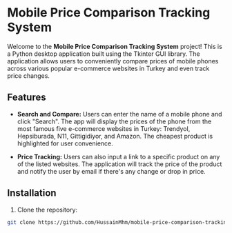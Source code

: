 # Mobile Price Comparison Tracking System

Welcome to the **Mobile Price Comparison Tracking System** project! This is a Python desktop application built using the Tkinter GUI library. The application allows users to conveniently compare prices of mobile phones across various popular e-commerce websites in Turkey and even track price changes.

## Features

- **Search and Compare:** Users can enter the name of a mobile phone and click "Search". The app will display the prices of the phone from the most famous five e-commerce websites in Turkey: Trendyol, Hepsiburada, N11, Gittigidiyor, and Amazon. The cheapest product is highlighted for user convenience.

- **Price Tracking:** Users can also input a link to a specific product on any of the listed websites. The application will track the price of the product and notify the user by email if there's any change or drop in price.

## Installation

1. Clone the repository:

```bash
git clone https://github.com/HussainMhm/mobile-price-comparison-tracking-system.git
